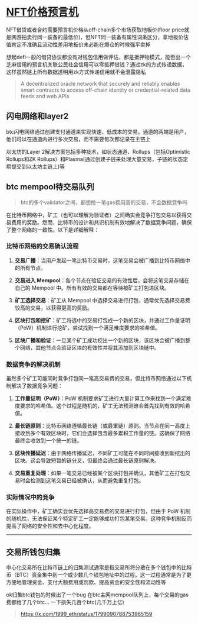 # [NFT价格预言机](/2024/06/nft_price_oracle.md)

NFT借贷或者合约需要预言机价格从off-chain多个市场获取地板价(floor price就是网游拍卖行同一装备的最低价)，但NFT同一装备有属性词条区分，拿地板价估值肯定不准确且流动性差用地板价未必能在爆仓的时候强平卖掉

想起defi一般的借贷协议都没有对钱包信用做评估，都是抵押物模式，能否出一个芝麻信用的预言机关联公民社会信用可以零抵押借钱？通过zk的方式传递数据，这样虽然链上所有数据透明用zk方式传递信用就不会泄露隐私

> A decentralized oracle network that securely and reliably enables smart contracts to access off-chain identity or credential-related data feeds and web APIs

## 闪电网络和layer2

btc闪电网络通过创建支付通道来实现快速、低成本的交易。通道的两端是用户，他们可以在通道内进行多次交易，而不需要每次都记录在主链上

以太坊的Layer 2解决方案包括多种技术，如状态通道、Rollups（包括Optimistic Rollups和ZK Rollups）和Plasma(通过创建子链来处理大量交易，子链的状态定期提交到以太坊主链上)等

## btc mempool待交易队列

> btc的多个validator之间，都想抢一笔gas费用高的交易，不会数据竞争吗

在比特币网络中，矿工（也可以理解为验证者）之间确实会竞争打包交易以获得交易费用的奖励。然而，比特币的设计和共识机制有效地解决了数据竞争问题，确保了整个网络的一致性。以下是详细解释：

### 比特币网络的交易确认流程

1. **交易广播**：当用户发起一笔比特币交易时，这笔交易会被广播到比特币网络中的所有节点。
   
2. **交易进入 Mempool**：各个节点在验证交易的有效性后，会将这笔交易存储在自己的 Mempool 中。所有有效的交易都在等待被矿工打包进区块。

3. **矿工选择交易**：矿工从 Mempool 中选择交易进行打包，通常优先选择交易费较高的交易，以获得更高的奖励。

4. **区块打包和挖矿**：矿工将选中的交易打包成一个新的区块，并通过工作量证明（PoW）机制进行挖矿，尝试找到一个满足难度要求的哈希值。

5. **区块广播和验证**：一旦某个矿工成功挖出一个新的区块，该区块会被广播到整个网络，其他节点会验证区块的有效性并将其添加到区块链中。

### 数据竞争的解决机制

虽然多个矿工可能同时竞争打包同一笔高交易费的交易，但比特币网络通过以下机制解决了数据竞争问题：

1. **工作量证明（PoW）**：PoW 机制要求矿工进行大量计算工作来找到一个满足难度要求的哈希值。这个过程是随机的，矿工无法预测谁会首先找到有效的哈希值。

2. **最长链原则**：比特币网络遵循最长链（或最重链）原则。当节点在同一高度上接收到多个有效区块时，它们会选择包含最多累积工作量的链。这确保了网络最终会收敛到一个统一的链。

3. **区块传播延迟**：由于网络传播延迟，不同矿工可能在不同时间接收到新挖出的区块。这会导致短暂的链分叉，但最终会通过最长链原则解决。

4. **交易重复处理**：如果一笔交易已经被某个区块打包并确认，其他矿工在打包交易时会检测到这笔交易已经被确认，从而避免重复打包。

### 实际情况中的竞争

在实际操作中，矿工确实会优先选择高交易费的交易进行打包，但由于 PoW 机制的随机性，无法保证某个特定矿工一定能够成功打包某笔交易。这种竞争机制反而提高了网络的安全性和去中心化程度。

---

## 交易所钱包归集

中心化交易所在比特币链上的归集测试通常是指交易所将分散在多个钱包中的比特币（BTC）资金集中到一个或少数几个钱包地址中的过程。这一过程通常是为了更方便地管理资金、支付大额费用或罚款、提高资金的安全性和流动性等

ok归集btc钱包的时候出了一个bug 在btc主网mempool队列上，每个交易的gas费都给了几个btc... 一下损失几百个btc(几千万上亿)

> https://x.com/1999_eth/status/1799090788753965159
